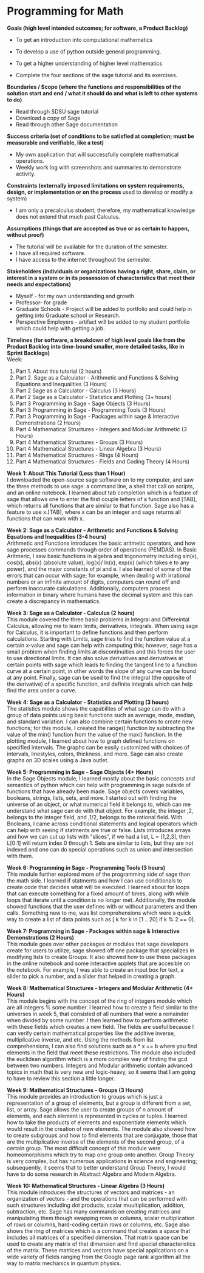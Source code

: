 # Programming for Math
**Goals (high level intended outcomes; for software, a Product Backlog)**  

 - To get an introduction into computational mathematics   
 - To develop a use of python outside general programming.
   
 -  To get a higher understanding of higher level mathematics   
   - Complete the four sections of the sage tutorial and its exercises.

**Boundaries / Scope (where the functions and responsibilities of the solution start and end / what it should do and what is left to other systems to do)**  
- Read through SDSU sage tutorial  
- Download a copy of Sage  
- Read through other Sage documentation  

**Success criteria (set of conditions to be satisfied at completion; must be measurable and verifiable, like a test)**  
- My own application that will successfully complete mathematical operations.  
- Weekly work log with screenshots and summaries to demonstrate activity.  

**Constraints (externally imposed limitations on system requirements, design, or implementation or on the process** used to develop or modify a system)  
- I am only a precalculus student; therefore, my mathematical knowledge does not extend that much past Calculus.

**Assumptions (things that are accepted as true or as certain to happen, without proof)**  
- The tutorial will be available for the duration of the semester.  
- I have all required software.  
- I have access to the internet throughout the semester.  


**Stakeholders (individuals or organizations having a right, share, claim, or interest in a system or in its possession of characteristics that meet their needs and expectations)**  
- Myself - for my own understanding and growth  
- Professor- for grade  
- Graduate Schools - Project will be added to portfolio and could help in getting into Graduate school or Research.  
- Perspective Employers - artifact will be added to my student portfolio which could help with getting a job.  

**Timelines (for software, a breakdown of high level goals like from the Product Backlog into time-bound smaller, more detailed tasks, like in Sprint Backlogs)** </br>
Week: </br>

1. Part 1. About this tutorial (2 hours)
2. Part 2. Sage as a Calculator - Arithmetic and Functions & Solving Equations and Inequalities (3 Hours)
3. Part 2 Sage as a Calculator - Calculus (3 Hours)
4. Part 2 Sage as a Calculator - Statistics and Plotting (3+ hours)
5. Part 3 Programming in Sage - Sage Objects (3 Hours)
6. Part 3 Programming in Sage - Programming Tools (3 Hours)
7. Part 3 Programming in Sage - Packages within  sage & Interactive Demonstrations (2 Hours)
8. Part 4 Mathematical Structures - Integers and Modular Arithmetic (3 Hours)
9. Part 4 Mathematical Structures - Groups (3 Hours)
10. Part 4 Mathematical Structures - Linear Algebra (3 Hours)
11. Part 4 Mathematical Structures - Rings (4 Hours)
12. Part 4 Mathematical Structures - Fields and Coding Theory (4 Hours)

**Week 1: About This Tutorial (Less than 1 Hour)** </br>
I downloaded the open-source sage software on to my computer, and saw the three methods to use sage: a command line, a shell that call on scripts, and an online notebook. I learned about tab completion which is a feature of sage that allows one to enter the first couple letters of a function and [TAB], which returns all functions that are similar to that function. Sage also has a feature to use x.[TAB], where x can be an integer and sage returns all functions that can work with x.

**Week 2:  Sage as a Calculator - Arithmetic and Functions & Solving Equations and Inequalities (3-4 hours)** </br>
Arithmetic and Functions introduces the basic aritmetic operators, and how sage processes commands through order of operations (PEMDAS). In Basic Aritmeric, I saw basic functions in algebra and trigonometry including sin(x), cos(x), abs(x) (absolute value), log(x)/ ln(x), exp(x) (which takes e to any power), and the major constants of pi and e. I also learned of some of the errors that can occur with sage; for example, when dealing with irrational numbers or an infinite amount of digits, computers can round off and perform inaccurate calculations. Additionally, computers process information in binary where humans have the decimal system and this can create a discrepancy in mathematics.

**Week 3: Sage as a Calculator - Calculus (2 hours)** </br>
This module covered the three basic problems in Integral and Differeintal Calculus, allowing me to learn limits, derivatives, integrals. When using sage for Calculus, it is important to define functions and then perform calculations. Starting with Limits, sage tries to find the function value at a certain x-value and sage can help with computing this; however, sage has a small problem when finding limits at discontinuities and this forces the user to use directional limits. It can also solve derivatives and derivatives at certain points with sage which leads to finding the tangent line to a function curve at a certain point, in other words the slope of any curve can be found at any point. Finally, sage can be used to find the integral (the opposite of the derivative) of a specific function, and definite integrals which can help find the area under a curve.

**Week 4: Sage as a Calculator - Statistics and Plotting (3 hours)** </br>
The statistics module shows the capabilites of what sage can do with a group of data points using basic functions such as average, mode, median, and standard variation. I can also combine certain functions to create new functions; for this module, I created the range() function by subtracting the value of the min() function from the value of the max() function. In the plotting module, I learned about how to graph defined functions on specified intervals. The graphs can be easily customized with choices of intervals, linestyles, colors, thickness, and more. Sage can also create graphs on 3D scales using a Java outlet.

**Week 5: Programming in Sage - Sage Objects (4+ Hours)** </br>
In the Sage Objects module, I learned mostly about the basic concepts and semantics of python which can help with programming in sage outside of functions that have already been made. Sage objects covers variables, booleans, strings, lists, sets, and more. I started out with finding the universe of an object, or what numerical field it belongs to, which can me understand what sage can do with that object. For example, the integer ,2, belongs to the integer field, and ,1/2, belongs to the rational field. With Booleans, I came across conditional statements and logical operators which can help with seeing if statments are true or false. Lists introduces arrays and how we can cut up lists with "slices", if we had a list, L = [1,2,3], then L[0:1] will return index 0 through 1. Sets are similar to lists, but they are not indexed and one can do special operations such as union and intersection with them. 

**Week 6: Programming in Sage - Programming Tools (3 hours)** </br>
This module further explored more of the programming side of sage than the math side. I learned if statments and how I can use conditionals to create code that decides what will be executed. I learned about for loops that can execute something for a fixed amount of times, along with while loops that iterate until a condition is no longer met. Additionally, the module showed functions that the user defines with or without parameters and then calls. Something new to me, was list comprehensions which were a quick way to create a list of data points such as [ k for k in [1 .. 20] if k % 2 == 0]. 

**Week 7: Programming in Sage - Packages within sage & Interactive Demonstrations (2 Hours)** </br>
This module goes over other packages or modules that sage developers create for users to utilize, sage showed off one package that specializes in modifying lists to create Groups. It also showed how to use these packages in the online notebook and some interactive applets that are accesible on the notebook. For example,  I was able to create an input box for text, a slider to pick a number, and a slider that helped in creating a graph. 

**Week 8: Mathematical Structures - Integers and Modular Arithmetic (4+ Hours)** </br>
This module begins with the concept of the ring of integers modulo which are all integers % some number. I learned how to create a field similar to the universes in week 5, that consisted of all numbers that were a remainder when divided by some number. I then learned how to perform arithmetic with these fields which creates a new field. The fields are useful because I can verify certain mathematical properties like the additive inverse, multiplicative inverse, and etc. Using the methods from list comprehensions, I can also find solutions such as a * x == b where you find elements in the field that meet these restrictions. The module also included the euclidean algorithm which is a more complex way of finding the gcd between two numbers. Integers and Modular arithmetic contain advanced topics in math that is very new and logic-heavy, so it seems that I am going to have to review this section a little longer.

**Week 9: Mathematical Structures - Groups (3 Hours)** </br>
This module provides an introduction to groups which is just a representation of a group of elelments, but a group is different from a set, list, or array. Sage allows the user to create groups of n amount of elements, and each element is represented in cycles or tuples. I learned how to take the products of elements and exponentiate elements which would result in the creation of new elements. The module also showed how to create subgroups and how to find elements that are conjugate, those that are the multiplicative inverse of the elements of the second group, of a certain group. The most difficult concept of this module were homeomorphisms which try to map one group onto another. Group Theory is very complex, but has numerous applications in science and engineering; subsequently, it seems that to better understand Group Theory, I would have to do some research in Abstract Algebra and Modern Algebra.

**Week 10: Mathematical Structures - Linear Algebra (3 Hours)** </br>
This module introduces the structures of vectors and matrices - an organization of vectors - and the operations that can be performed with such structures including dot products, scalar muultiplication, addition, subtraction, etc. Sage has many commands on creating matrices and manipulating them though swapping rows or columns, scalar multiplication of rows or columns, hard-coding certain rows or columns, etc. Sage also shows the ring of matrices which is a command that creates a space that includes all matrices of a specified dimension. That matrix space can be used to create any matrix of that dimension and find special characteristics of the matrix. These matrices and vectors have special applications on a wide variety of fields ranging from the Google page rank algorithm all the way to matrix mechanics in quantum physics.

